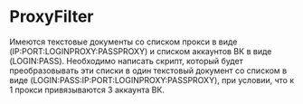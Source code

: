 # ProxyFilter

Имеются текстовые документы со списком прокси в виде (IP:PORT:LOGINPROXY:PASSPROXY) 
и списком аккаунтов ВК в виде (LOGIN:PASS).
Необходимо написать скрипт, который будет преобразовывать эти списки в один текстовый документ 
со списком в виде (LOGIN:PASS:IP:PORT:LOGINPROXY:PASSPROXY), при условии, что к 1 прокси привязываются 3 аккаунта ВК.

